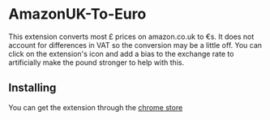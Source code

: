 # AmazonUK-To-Euro
This extension converts most &pound; prices on amazon.co.uk to &euro;s. It does not account for differences in VAT
so the conversion may be a little off. You can click on the extension's icon and add a bias to the exchange rate
to artificially make the pound stronger to help with this. 

## Installing

You can get the extension through the [chrome store](https://chrome.google.com/webstore/detail/amazon-uk-to-euro/bakojiafihbgfbdgimbfaiieadildbaf)
